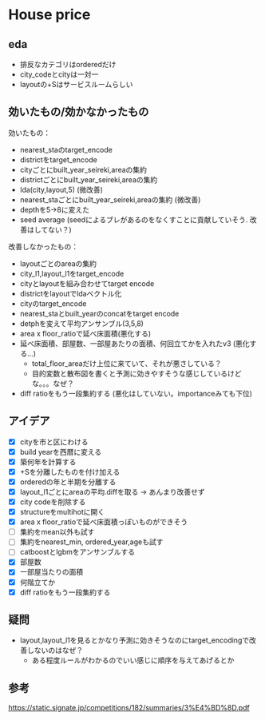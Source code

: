 # House price

## eda
* 排反なカテゴリはorderedだけ
* city_codeとcityは一対一
* layoutの+Sはサービスルームらしい
  
## 効いたもの/効かなかったもの
効いたもの：
* nearest_staのtarget_encode
* districtをtarget_encode
* cityごとにbuilt_year_seireki,areaの集約
* districtごとにbuilt_year_seireki,areaの集約
* lda(city,layout,5) (微改善)
* nearest_staごとにbuilt_year_seireki,areaの集約 (微改善)
* depthを5->8に変えた
* seed average (seedによるブレがあるのをなくすことに貢献していそう. 改善はしてない？)



改善しなかったもの：
* layoutごとのareaの集約
* city_l1,layout_l1をtarget_encode
* cityとlayoutを組み合わせてtarget encode
* districtをlayoutでldaベクトル化
* cityのtarget_encode
* nearest_staとbuilt_yearのconcatをtarget encode
* detphを変えて平均アンサンブル(3,5,8)
* area x floor_ratioで延べ床面積(悪化する)
* 延べ床面積、部屋数、一部屋あたりの面積、何回立てかを入れたv3 (悪化する...)
  * total_floor_areaだけ上位に来ていて、それが悪さしている？
  * 目的変数と散布図を書くと予測に効きやすそうな感じしているけどな。。。なぜ？
* diff ratioをもう一段集約する (悪化はしていない。importanceみても下位)



## アイデア

* [x] cityを市と区にわける
* [x] build yearを西暦に変える
* [x] 築何年を計算する
* [x] +Sを分離したものを付け加える
* [x] orderedの年と半期を分離する
* [x] layout_l1ごとにareaの平均.diffを取る -> あんまり改善せず
* [x] city codeを削除する
* [x] structureをmultihotに開く
* [x] area x floor_ratioで延べ床面積っぽいものができそう
* [ ] 集約をmean以外も試す
* [ ] 集約をnearest_min, ordered_year,ageも試す
* [ ] catboostとlgbmをアンサンブルする
* [x] 部屋数
* [x] 一部屋当たりの面積
* [x] 何階立てか
* [x] diff ratioをもう一段集約する

## 疑問

* layout,layout_l1を見るとかなり予測に効きそうなのにtarget_encodingで改善しないのはなぜ？   
  * ある程度ルールがわかるのでいい感じに順序を与えてあげるとか


## 参考

https://static.signate.jp/competitions/182/summaries/3%E4%BD%8D.pdf
